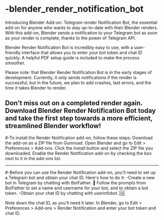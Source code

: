 # -blender_render_notification_bot

 Introducing Blender Add-on: Telegram render Notification Bot, the essential add-on for anyone who wants to stay up-to-date with their Blender renders. With this add-on, Blender sends a notification to your Telegram bot as soon as your render is complete, thanks to the power of Telegram API.

Blender Render Notification Bot is incredibly easy to use, with a user-friendly interface that allows you to enter your bot token and chat ID quickly. A helpful PDF setup guide is included to make the process smoother.

 Please note: that Blender Render Notification Bot is in the early stages of development. Currently, it only sends notifications if the render is successful, but in the future, we plan to add crashes, last errors, and the time it takes Blender to render.

Don't miss out on a completed render again. Download Blender Render Notification Bot today and take the first step towards a more efficient, streamlined Blender workflow!
------------------------------------------------------------------------------------------------------------------------------------------------

#-To install the Render Notification add-on, follow these steps:
Download the add-on as a ZIP file from Gumroad.
Open Blender and go to Edit > Preferences > Add-ons.
Click the Install button and select the ZIP file you downloaded.
Enable the Render Notification add-on by checking the box next to it in the add-ons list.

-----------------------------------------------------------------------------------------------------------------------------------------------


#-Before you can use the Render Notification add-on, you'll need to set up a Telegram bot and obtain your chat ID. Here's how to do it:
-Create a new bot in Telegram by chatting with BotFather. 🤖
Follow the prompts from BotFather to set a name and username for your bot, and to obtain a bot token.
-Obtain your chat ID by chatting with userinfobot. 🆔 

Note down the chat ID, as you'll need it later. 
In Blender, go to Edit > Preferences > Add-ons > Render Notification and enter your bot token and chat ID.

